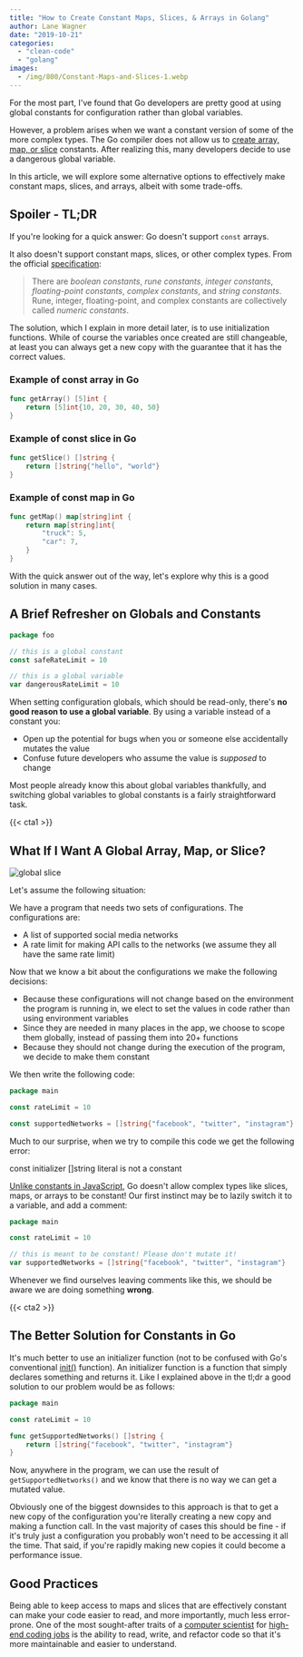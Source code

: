 ```yaml
---
title: "How to Create Constant Maps, Slices, & Arrays in Golang"
author: Lane Wagner
date: "2019-10-21"
categories: 
  - "clean-code"
  - "golang"
images:
  - /img/800/Constant-Maps-and-Slices-1.webp
---
```


For the most part, I've found that Go developers are pretty good at using global constants for configuration rather than global variables.

However, a problem arises when we want a constant version of some of the more complex types. The Go compiler does not allow us to [create array, map, or slice](/golang/golang-make-maps-and-slices/) constants. After realizing this, many developers decide to use a dangerous global variable.

In this article, we will explore some alternative options to effectively make constant maps, slices, and arrays, albeit with some trade-offs.

## Spoiler - TL;DR

If you're looking for a quick answer: Go doesn't support `const` arrays.

It also doesn't support constant maps, slices, or other complex types. From the official [specification](https://golang.org/ref/spec#Constants):

> There are _boolean constants_, _rune constants_, _integer constants_, _floating-point constants_, _complex constants_, and _string constants_. Rune, integer, floating-point, and complex constants are collectively called _numeric constants_.

The solution, which I explain in more detail later, is to use initialization functions. While of course the variables once created are still changeable, at least you can always get a new copy with the guarantee that it has the correct values.

### Example of const array in Go

```go
func getArray() [5]int {
    return [5]int{10, 20, 30, 40, 50} 
}
```

### Example of const slice in Go

```go
func getSlice() []string {
    return []string{"hello", "world"}
}
```

### Example of const map in Go

```go
func getMap() map[string]int {
    return map[string]int{
        "truck": 5,
        "car": 7,
    }
}
```

With the quick answer out of the way, let's explore why this is a good solution in many cases.

## A Brief Refresher on Globals and Constants

```go
package foo

// this is a global constant
const safeRateLimit = 10

// this is a global variable
var dangerousRateLimit = 10
```

When setting configuration globals, which should be read-only, there's **no good reason to use a global variable**. By using a variable instead of a constant you:

- Open up the potential for bugs when you or someone else accidentally mutates the value
- Confuse future developers who assume the value is _supposed_ to change

Most people already know this about global variables thankfully, and switching global variables to global constants is a fairly straightforward task.

{{< cta1 >}}

## What If I Want A Global Array, Map, or Slice?

![global slice](/img/800/Screen-Shot-2019-10-21-at-7.50.41-AM.png)

Let's assume the following situation:

We have a program that needs two sets of configurations. The configurations are:

- A list of supported social media networks
- A rate limit for making API calls to the networks (we assume they all have the same rate limit)

Now that we know a bit about the configurations we make the following decisions:

- Because these configurations will not change based on the environment the program is running in, we elect to set the values in code rather than using environment variables
- Since they are needed in many places in the app, we choose to scope them globally, instead of passing them into 20+ functions
- Because they should not change during the execution of the program, we decide to make them constant

We then write the following code:

```go
package main

const rateLimit = 10

const supportedNetworks = []string{"facebook", "twitter", "instagram"}
```

Much to our surprise, when we try to compile this code we get the following error:

const initializer \[\]string literal is not a constant

[Unlike constants in JavaScript](/clean-code/constants-in-go-vs-javascript-and-when-to-use-them/), Go doesn't allow complex types like slices, maps, or arrays to be constant! Our first instinct may be to lazily switch it to a variable, and add a comment:

```go
package main

const rateLimit = 10

// this is meant to be constant! Please don't mutate it!
var supportedNetworks = []string{"facebook", "twitter", "instagram"}
```

Whenever we find ourselves leaving comments like this, we should be aware we are doing something **wrong**.

{{< cta2 >}}

## The Better Solution for Constants in Go

It's much better to use an initializer function (not to be confused with Go's conventional [init()](https://golang.org/doc/effective_go#init) function). An initializer function is a function that simply declares something and returns it. Like I explained above in the tl;dr a good solution to our problem would be as follows:

```go
package main

const rateLimit = 10

func getSupportedNetworks() []string {
	return []string{"facebook", "twitter", "instagram"}
}
```

Now, anywhere in the program, we can use the result of `getSupportedNetworks()` and we know that there is no way we can get a mutated value.

Obviously one of the biggest downsides to this approach is that to get a new copy of the configuration you're literally creating a new copy and making a function call. In the vast majority of cases this should be fine - if it's truly just a configuration you probably won't need to be accessing it all the time. That said, if you're rapidly making new copies it could become a performance issue.

## Good Practices

Being able to keep access to maps and slices that are effectively constant can make your code easier to read, and more importantly, much less error-prone. One of the most sought-after traits of a [computer scientist](/computer-science/comprehensive-guide-to-learn-computer-science-online/) for [high-end coding jobs](/computer-science/highest-paying-computer-science-jobs/) is the ability to read, write, and refactor code so that it's more maintainable and easier to understand.
